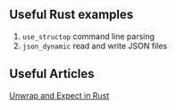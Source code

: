 ## Useful Rust examples

1. `use_structop`  command line parsing
2. `json_dynamic`  read and write JSON files


## Useful Articles

[Unwrap and Expect in Rust](https://jakedawkins.com/2020-04-16-unwrap-expect-rust/)